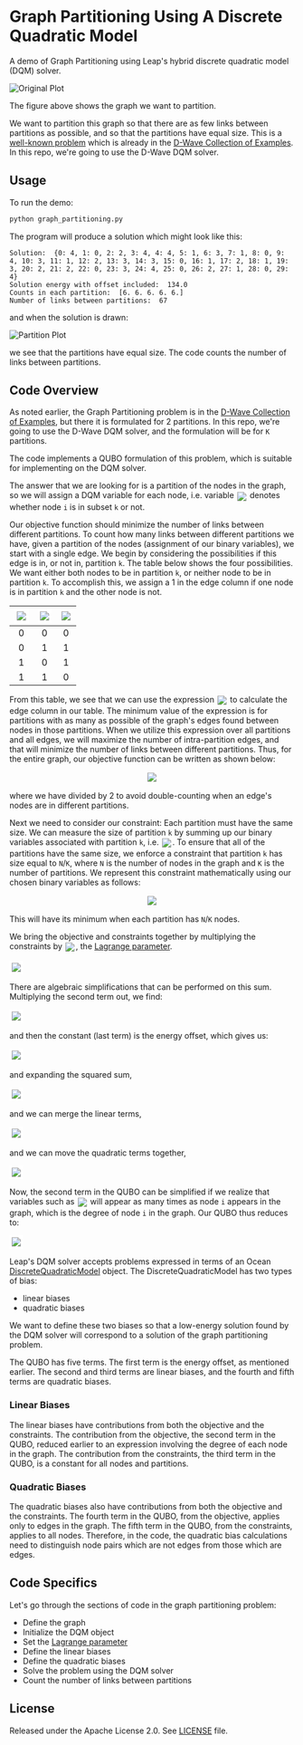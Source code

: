 # Graph Partitioning Using A Discrete Quadratic Model

A demo of Graph Partitioning using Leap's hybrid discrete quadratic model (DQM) solver.

![Original Plot](readme_imgs/not_partition_yet.png)

The figure above shows the graph we want to partition.

We want to partition this graph so that there are as few links between
partitions as possible, and so that the partitions have equal size.
This is a [well-known problem](https://en.wikipedia.org/wiki/Graph_partition) which is already in the [D-Wave Collection of Examples](https://github.com/dwave-examples/graph-partitioning). In this repo, we're going to use the D-Wave DQM 
solver.

## Usage

To run the demo:

```bash
python graph_partitioning.py
```

The program will produce a solution which might look like this:

```
Solution:  {0: 4, 1: 0, 2: 2, 3: 4, 4: 4, 5: 1, 6: 3, 7: 1, 8: 0, 9: 4, 10: 3, 11: 1, 12: 2, 13: 3, 14: 3, 15: 0, 16: 1, 17: 2, 18: 1, 19: 3, 20: 2, 21: 2, 22: 0, 23: 3, 24: 4, 25: 0, 26: 2, 27: 1, 28: 0, 29: 4}
Solution energy with offset included:  134.0
Counts in each partition:  [6. 6. 6. 6. 6.]
Number of links between partitions:  67
```

and when the solution is drawn:

![Partition Plot](readme_imgs/partition.png)

we see that the partitions have equal size. The code counts the number of links
between partitions.

## Code Overview
As noted earlier, the Graph Partitioning problem is in the [D-Wave Collection of Examples](https://github.com/dwave-examples/graph-partitioning), but there it is formulated for 2 partitions. In this repo, we're going to use the D-Wave DQM solver, and the formulation will be for `K` partitions.

The code implements a QUBO formulation of this problem, which is suitable for implementing on the DQM solver.

The answer that we are looking for is a partition of the nodes in the graph, so
we will assign a DQM variable for each node, i.e. variable <img align=center style="border:2px solid white; background:white" src="https://latex.codecogs.com/svg.latex?\small\pagecolor{white}x_{ik}">
denotes whether node `i` is in subset `k` or not.

Our objective function should minimize the number of 
links between different partitions. To
count how many links between different partitions we have, 
given a partition of the nodes (assignment of our binary variables), 
we start with a single edge. We begin by considering the possibilities
if this edge is in, or not in, partition `k`. The table below shows the
four possibilities. We want either both nodes to be in partition `k`, or 
neither node to be in partition `k`. To accomplish this, we assign a 1
in the edge column if one node is in partition `k` and the other node is not.

| <img align=center style="border:5px solid white; background:white" src="https://latex.codecogs.com/svg.latex?\pagecolor{white} x_{ik}"> | <img align=center style="border:4px solid white; background:white" src="https://latex.codecogs.com/svg.latex?\pagecolor{white} x_{jk}"> | <img align=center style="border:2px solid white; background:white" src="https://latex.codecogs.com/svg.latex?\pagecolor{white} \text{edge} (i,j)">|
| :---: | :---: | :---: |
| 0 | 0 | 0 |
| 0 | 1 | 1 |
| 1 | 0 | 1 |
| 1 | 1 | 0 |


From this table, we see that we can use the expression <img align=center style="border:2px solid white; background:white" src="https://latex.codecogs.com/svg.latex?\small\pagecolor{white}x_{ik}+x_{jk}-2x_{ik}x_{jk}"> to calculate the edge column in our table. 
The minimum value of the expression is for partitions with as many as possible
of the graph's edges found between nodes in those partitions. When we utilize
this expression over all partitions and all edges, we will maximize the number 
of intra-partition edges, and that will minimize the number of links
between different partitions. Thus, for the entire graph, our objective
function can be written as shown below:

<p align=center>
<img style="border:2px solid white" 
src="https://latex.codecogs.com/svg.latex?\large\pagecolor{white}\text{Objective}=\frac{1}{2}\sum_{k=1}^K\sum_{(i,j)\in\,E}\left(x_{ik}+x_{jk}-2x_{ik}x_{jk}\right)">
</p>

where we have divided by 2 to avoid double-counting when an edge's nodes are 
in different partitions.

Next we need to consider our constraint:  Each partition must have the
same size.  We can measure the size of partition `k` by summing up our binary
variables associated with partition `k`, i.e. 
<img align=center style="border:2px solid white; background:white" src="https://latex.codecogs.com/svg.latex?\small\pagecolor{white}
(x_{1k} + x_{2k} + \ldots )">.
To ensure that all of the partitions have the same size, we enforce a
constraint that partition `k` has size equal to `N`/`K`, where `N` is the number
of nodes in the graph and `K` is the number of partitions.
We represent this constraint mathematically using our chosen
binary variables as follows:


<p align=center>
<img style="border:2px solid white; background:white"
src="https://latex.codecogs.com/svg.latex?\large\pagecolor{white}
\text{Constraint} = \sum_{k=1}^K \left( \sum_{i=1}^N x_{ik} - \frac{N}{K} \right)^2">
</p>

This will have its minimum when each partition has `N`/`K`  nodes.

We bring the objective and constraints together by multiplying the 
constraints by <img align=center style="border:2px solid white; background:white" src="https://latex.codecogs.com/svg.latex?\small\pagecolor{white}\gamma">,
 the [Lagrange parameter](https://en.wikipedia.org/wiki/Lagrange_multiplier).


<p align=left>
<img style="border:4px solid white; background:white"
src="https://latex.codecogs.com/svg.latex?\large\pagecolor{white}
\text{QUBO} = \frac{1}{2} \sum_{k=1}^K \sum_{(i,j)\in E} \left( x_{ik} + x_{jk} - 2 x_{ik} x_{jk} \right) + \gamma \sum_{k=1}^K \left( \sum_{i=1}^Nx_{ik} - \frac{N}{K} \right)^2">
</p>

There are algebraic simplifications that can be performed on this sum.
Multiplying the second term out, we find:


<p align=left>
<img style="border:4px solid white; background:white"
src="https://latex.codecogs.com/svg.latex?\large\pagecolor{white}\begin{align*}
\text{QUBO} = \frac{1}{2} \sum_{k=1}^K \sum_{(i,j)\in E} \left( x_{ik} + x_{jk} - 2 x_{ik} x_{jk} \right)+ \gamma \sum_{k=1}^K \left( \sum_{i=1}^N x_{ik} \right)^2
 + \gamma \sum_{k=1}^K \left( -2\frac{N}{K} \sum_{i=1}^N x_{ik} \right) + \gamma \sum_{k=1}^K \frac{N^2}{K^2}
\end{align*}">
</p>

and then the constant (last term) is the energy offset, which gives us:

<p align=left>
<img style="border:4px solid white; background:white"
src="https://latex.codecogs.com/svg.latex?\large\pagecolor{white}\begin{align*}
\text{QUBO} = \gamma \frac{N^2}{K} + \frac{1}{2} \sum_{k=1}^K \sum_{(i,j) \in E} \left(x_{ik} + x_{jk} -2 x_{ik} x_{jk} \right)
 + \gamma \sum_{k=1}^K \left(\sum_{i=1}^N x_{ik} \right)^2 + \gamma \sum_{k=1}^K \left( -2 \frac{N}{K} \sum_{i=1}^N x_{ik} \right)
\end{align*}">
</p>

and expanding the squared sum,

<p align=left>
<img style="border:4px solid white; background:white"
src="https://latex.codecogs.com/svg.latex?\large\pagecolor{white}\begin{align*}
\text{QUBO} = \gamma \frac{N^2}{K} + \frac{1}{2} \sum_{k=1}^K \sum_{(i,j) \in E} \left(x_{ik} + x_{jk} -2 x_{ik} x_{jk} \right)
 + \gamma \sum_{k=1}^K \left(\sum_{i=1}^N x_{ik} + 2\sum_{i=1}^N \sum_{j > i}^N x_{ik} x_{jk} \right)
 + \gamma \sum_{k=1}^K \left( -2 \frac{N}{K} \sum_{i=1}^N x_{ik} \right)
\end{align*}">
</p>

and we can merge the linear terms,

<p align=left>
<img style="border:4px solid white; background:white"
src="https://latex.codecogs.com/svg.latex?\large\pagecolor{white}\begin{align*}
\text{QUBO} = \gamma \frac{N^2}{K} + \frac{1}{2} \sum_{k=1}^K \sum_{(i,j) \in E} \left(x_{ik} + x_{jk} -2 x_{ik} x_{jk} \right) + \gamma \big( 1 - 2\frac{N}{K} \big) \sum_{k=1}^K \sum_{i=1}^N x_{ik} + 2\gamma \sum_{k=1}^K \sum_{i=1}^N \sum_{j>i}^N x_{ik} x_{jk}
\end{align*}">
</p>


and we can move the quadratic terms together,

<p align=left>
<img style="border:4px solid white; background:white"
src="https://latex.codecogs.com/svg.latex?\large\pagecolor{white}\begin{align*}
\text{QUBO} = \gamma \frac{N^2}{K} + \frac{1}{2} \sum_{k=1}^K \sum_{(i,j) \in E} \left(x_{ik} + x_{jk} \right) + \gamma \big( 1 - 2\frac{N}{K} \big) \sum_{k=1}^K \sum_{i=1}^N x_{ik} - \sum_{k=1}^K \sum_{(i,j) \in E} x_{ik} x_{jk} +  2\gamma \sum_{k=1}^K \sum_{i=1}^N \sum_{j>i}^N x_{ik} x_{jk}
\end{align*}">
</p>

Now, the second term in the QUBO can be simplified if we realize that variables such as <img align=center style="border:2px solid white; background:white" src="https://latex.codecogs.com/svg.latex?\small\pagecolor{white} x_{ik}"> will
appear as many times as node `i` appears in the graph, which is the
degree of node `i` in the graph. Our QUBO thus reduces to:


<p align=left>
<img style="border:4px solid white; background:white"
src="https://latex.codecogs.com/svg.latex?\large\pagecolor{white}\begin{align*}
\text{QUBO} = \gamma \frac{N^2}{K} + \frac{1}{2} \sum_{k=1}^K \sum_{i=1}^N \text{deg}(i) \, x_{ik} + \gamma \big( 1 - 2\frac{N}{K} \big) \sum_{k=1}^K \sum_{i=1}^N x_{ik} - \sum_{k=1}^K \sum_{(i,j) \in E} x_{ik} x_{jk} +  2\gamma \sum_{k=1}^K \sum_{i=1}^N \sum_{j>i}^N x_{ik} x_{jk}
\end{align*}">
</p>

Leap's DQM solver accepts problems expressed in terms of an
Ocean [DiscreteQuadraticModel](https://docs.ocean.dwavesys.com/en/stable/docs_dimod/reference/dqm.html) object.
The DiscreteQuadraticModel has two types of bias:

* linear biases
* quadratic biases

We want to define these two biases so that a low-energy solution found by the DQM solver will correspond to a solution of the graph partitioning problem.

The QUBO has five terms. The first term is the energy offset, as mentioned
earlier. The second and third terms are linear biases, and the fourth and
fifth terms are quadratic biases.

### Linear Biases

The linear biases have contributions from both the objective and the
constraints. The contribution from the objective, the second term in the QUBO,
 reduced earlier to an expression involving the degree of each node in the 
graph. The contribution from the constraints, the third term in the QUBO,
is a constant for all nodes and partitions.

### Quadratic Biases

The quadratic biases also have contributions from both the objective and the
constraints. The fourth term in the QUBO, from the objective, applies only
to edges in the graph. The fifth term in the QUBO, from the constraints,
applies to all nodes. Therefore, in the code, the quadratic bias calculations
need to distinguish node pairs which are not edges from those which are edges.

## Code Specifics

Let's go through the sections of code in the graph partitioning problem:

* Define the graph
* Initialize the DQM object
* Set the [Lagrange parameter](https://en.wikipedia.org/wiki/Lagrange_multiplier)
* Define the linear biases
* Define the quadratic biases
* Solve the problem using the DQM solver
* Count the number of links between partitions

## License

Released under the Apache License 2.0. See [LICENSE](LICENSE) file.
